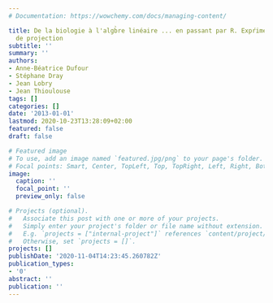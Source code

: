 ```yaml
---
# Documentation: https://wowchemy.com/docs/managing-content/

title: De la biologie à l'algb̀re linéaire ... en passant par R. Expŕimenter la notion
  de projection
subtitle: ''
summary: ''
authors:
- Anne-Béatrice Dufour
- Stéphane Dray
- Jean Lobry
- Jean Thioulouse
tags: []
categories: []
date: '2013-01-01'
lastmod: 2020-10-23T13:28:09+02:00
featured: false
draft: false

# Featured image
# To use, add an image named `featured.jpg/png` to your page's folder.
# Focal points: Smart, Center, TopLeft, Top, TopRight, Left, Right, BottomLeft, Bottom, BottomRight.
image:
  caption: ''
  focal_point: ''
  preview_only: false

# Projects (optional).
#   Associate this post with one or more of your projects.
#   Simply enter your project's folder or file name without extension.
#   E.g. `projects = ["internal-project"]` references `content/project/deep-learning/index.md`.
#   Otherwise, set `projects = []`.
projects: []
publishDate: '2020-11-04T14:23:45.260782Z'
publication_types:
- '0'
abstract: ''
publication: ''
---
```

